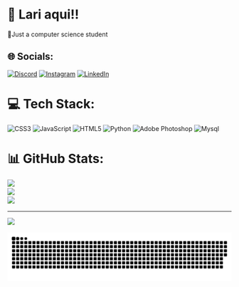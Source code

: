 # 💫 Lari aqui!!
📌Just a computer science student


## 🌐 Socials:
[![Discord](https://img.shields.io/badge/Discord-%237289DA.svg?logo=discord&logoColor=white)](https://discord.gg/Ragnarok#4475) [![Instagram](https://img.shields.io/badge/Instagram-%23E4405F.svg?logo=Instagram&logoColor=white)](https://instagram.com/imlaari) [![LinkedIn](https://img.shields.io/badge/LinkedIn-%230077B5.svg?logo=linkedin&logoColor=white)](https://www.linkedin.com/in/larissa-rodrigues-71401b201/) 

# 💻 Tech Stack:
![CSS3](https://img.shields.io/badge/css3-%231572B6.svg?style=for-the-badge&logo=css3&logoColor=white) ![JavaScript](https://img.shields.io/badge/javascript-%23323330.svg?style=for-the-badge&logo=javascript&logoColor=%23F7DF1E) ![HTML5](https://img.shields.io/badge/html5-%23E34F26.svg?style=for-the-badge&logo=html5&logoColor=white) ![Python](https://img.shields.io/badge/python-3670A0?style=for-the-badge&logo=python&logoColor=ffdd54) ![Adobe Photoshop](https://img.shields.io/badge/adobephotoshop-%2331A8FF.svg?style=for-the-badge&logo=adobephotoshop&logoColor=white) ![Mysql](https://img.shields.io/badge/MySQL-005C84?style=for-the-badge&logo=mysql&logoColor=white)
# 📊 GitHub Stats:
![](https://github-readme-stats.vercel.app/api?username=larirodrigue&theme=synthwave&hide_border=false&include_all_commits=true&count_private=true)<br/>
![](https://github-readme-streak-stats.herokuapp.com/?user=larirodrigue&theme=synthwave&hide_border=false)<br/>
![](https://github-readme-stats.vercel.app/api/top-langs/?username=larirodrigue&theme=synthwave&hide_border=false&include_all_commits=true&count_private=true&layout=compact)

---
[![](https://visitcount.itsvg.in/api?id=larirodrigue&icon=0&color=0)](https://visitcount.itsvg.in)

![Snake animation](https://github.com/larirodrigue/larirodrigue/blob/output/github-contribution-grid-snake.svg)
